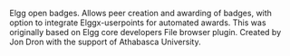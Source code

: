 Elgg open badges. Allows peer creation and awarding of badges, with option to integrate Elggx-userpoints for
	automated awards.
This was originally based on Elgg core developers File browser plugin. 
Created by Jon Dron with the support of Athabasca University.
